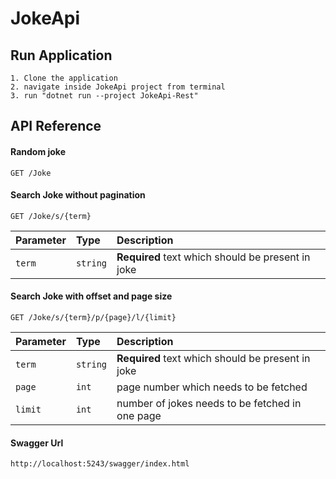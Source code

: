 # JokeApi

## Run Application 
```http
1. Clone the application
2. navigate inside JokeApi project from terminal 
3. run "dotnet run --project JokeApi-Rest"
```

## API Reference

#### Random joke

```http
GET /Joke
```

#### Search Joke without pagination

```http
GET /Joke/s/{term}
```

| Parameter | Type     | Description                       |
| :-------- | :------- | :-------------------------------- |
| `term`      | `string` | **Required** text which should be present in joke |

#### Search Joke with offset and page size

```http
GET /Joke/s/{term}/p/{page}/l/{limit}
```
| Parameter | Type     | Description                       |
| :-------- | :------- | :-------------------------------- |
| `term`      | `string` | **Required** text which should be present in joke |
| `page`      | `int` | page number which needs to be fetched |
| `limit`      | `int` | number of jokes needs to be fetched in one page |

#### Swagger Url
```http
http://localhost:5243/swagger/index.html
```

